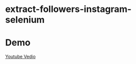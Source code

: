 # extract-followers-instagram-selenium


# Demo

[Youtube Vedio](https://www.youtube.com/watch?v=XhGF0H7IFto)
